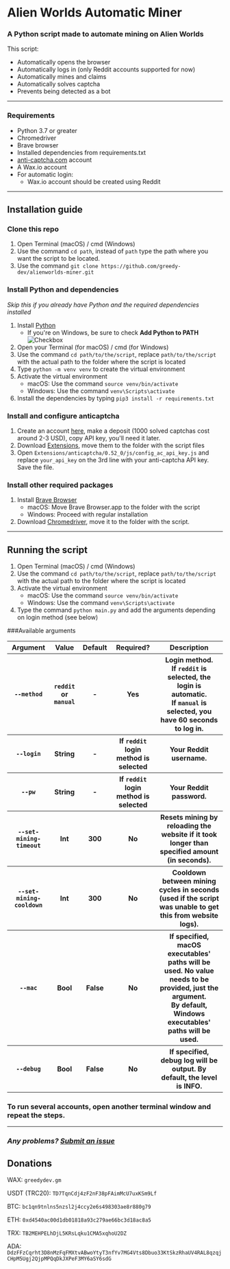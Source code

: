 # Alien Worlds Automatic Miner

### A Python script made to automate mining on Alien Worlds

This script:
- Automatically opens the browser
- Automatically logs in (only Reddit accounts supported for now)
- Automatically mines and claims
- Automatically solves captcha
- Prevents being detected as a bot

---

### Requirements
- Python 3.7 or greater
- Chromedriver
- Brave browser
- Installed dependencies from requirements.txt
- [anti-captcha.com](http://getcaptchasolution.com/l5hst1crpb) account
- A Wax.io account
- For automatic login:
  - Wax.io account should be created using Reddit

---

## Installation guide

### Clone this repo
1. Open Terminal (macOS) / cmd (Windows)
2. Use the command `cd path`, instead of `path` type the path where you want the script to be located.
3. Use the command `git clone https://github.com/greedy-dev/alienworlds-miner.git`

### Install Python and dependencies
*Skip this if you already have Python and the required dependencies installed*
1. Install [Python](https://www.python.org/downloads/release/python-395/)
   - If you're on Windows, be sure to check **Add Python to PATH** <br /> ![Checkbox](https://imgur.com/a/VocHxf4)
2. Open your Terminal (for macOS) / cmd (for Windows)
3. Use the command `cd path/to/the/script`, replace `path/to/the/script` with the actual path to the folder where the script is located
4. Type `python -m venv venv` to create the virtual environment
5. Activate the virtual environment
    - macOS: Use the command `source venv/bin/activate`
    - Windows: Use the command `venv\Scripts\activate`
6. Install the dependencies by typing `pip3 install -r requirements.txt`

### Install and configure anticaptcha
1. Create an account [here](http://getcaptchasolution.com/l5hst1crpb), make a deposit (1000 solved captchas cost around 2-3 USD), copy API key, you'll need it later.
2. Download [Extensions](https://dropover.cloud/7e74f665dc8bef23ca0a58776a812f5a), move them to the folder with the script files
3. Open `Extensions/anticaptcha/0.52_0/js/config_ac_api_key.js` and replace `your_api_key` on the 3rd line with your anti-captcha API key. Save the file.

### Install other required packages
1. Install [Brave Browser](https://brave.com)
   - macOS: Move Brave Browser.app to the folder with the script
   - Windows: Proceed with regular installation
2. Download [Chromedriver](https://chromedriver.chromium.org/downloads), move it to the folder with the script.
---
## Running the script
1. Open Terminal (macOS) / cmd (Windows)
2. Use the command `cd path/to/the/script`, replace `path/to/the/script` with the actual path to the folder where the script is located
3. Activate the virtual environment
    - macOS: Use the command `source venv/bin/activate`
    - Windows: Use the command `venv\Scripts\activate`
4. Type the command `python main.py` and add the arguments depending on login method (see below)

###Available arguments
<table>
   <tr>
      <th><b>Argument</b></th>
      <th><b>Value</b></th>
      <th><b>Default</b></th>
      <th><b>Required?</b></th>
      <th><b>Description</b></th>
   </tr>
   <tr>
      <th><code>--method</code></th>
      <th><code>reddit</code> or <code>manual</code></th>
      <th>-</th>
      <th>Yes</th>
      <th>Login method. <br /> If <code>reddit</code> is selected, the login is automatic. <br /> If <code>manual</code> is selected, you have 60 seconds to log in.</th>
   </tr>
   <tr>
      <th><code>--login</code></th>
      <th>String</th>
      <th>-</th>
      <th>If <code>reddit</code> login method is selected</th>
      <th>Your Reddit username.</th>
   </tr>
   <tr>
      <th><code>--pw</code></th>
      <th>String</th>
      <th>-</th>
      <th>If <code>reddit</code> login method is selected</th>
      <th>Your Reddit password.</th>
   </tr>
   <tr>
      <th><code>--set-mining-timeout</code></th>
      <th>Int</th>
      <th>300</th>
      <th>No</th>
      <th>Resets mining by reloading the website if it took longer than specified amount (in seconds).</th>
   </tr>
   <tr>
      <th><code>--set-mining-cooldown</code></th>
      <th>Int</th>
      <th>300</th>
      <th>No</th>
      <th>Cooldown between mining cycles in seconds (used if the script was unable to get this from website logs).</th>
   </tr>
   <tr>
      <th><code>--mac</code></th>
      <th>Bool</th>
      <th>False</th>
      <th>No</th>
      <th>If specified, macOS executables' paths will be used. No value needs to be provided, just the argument. <br /> By default, Windows executables' paths will be used.</th>
   </tr>
   <tr>
      <th><code>--debug</code></th>
      <th>Bool</th>
      <th>False</th>
      <th>No</th>
      <th>If specified, debug log will be output. By default, the level is INFO.</th>
   </tr>
</table>

### To run several accounts, open another terminal window and repeat the steps.

---

### *Any problems? [Submit an issue](https://github.com/greedy-dev/alienworlds-miner/issues/new)*


## Donations

WAX: `greedydev.gm`

USDT (TRC20): `TD7TqnCdj4zF2nF38pFAimMcU7uxKSm9Lf`

BTC: `bc1qn9tnlns5nzsl2j4ccy2e6s498303ae8r880g79`

ETH: `0xd4540ac00d1db01818a93c279ae66bc3d18ac8a5`

TRX: `TB2MEHPELhDjL5KRsLqku1CMA5xqhoU2DZ`

ADA: `DdzFFzCqrht3D8nMzFqFMXtvABwoYtyT3nfYv7MG4Vts8Dbuo33KtSkzRhaUV4RAL8qzqjCHpM5Ugj2QjpMPQqDkJXPeF3MY6aSY6sdG`